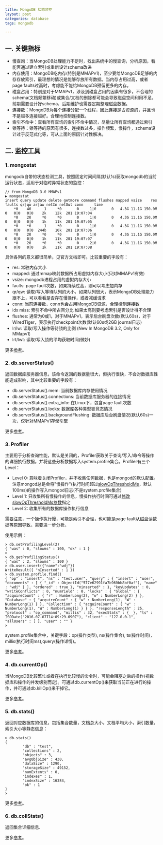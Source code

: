 ```yaml
---
title: MongoDB 状态监控
layout: post
categories: database
tags: mongodb

---
```


## 一. 关键指标

- 慢查询：当MongoDB处理能力不足时，找出系统中的慢查询，分析原因，看能否通过建立索引或重新设计schema改进
- 内存使用：MongoDB吃内存(特别是MMAPv1)，至少要给MongoDB足够的内存存放索引，最理想的情况是能够存放所有数据。当内存占用过高，或者page faults过高时，考虑能不能给MongoDB预留更多的内存。
- 磁盘占用：特别是对于MMAPv1，涉及到磁盘占用的因素有很多，不合理的schema(文档频繁移动)或集合/文档的删除都可能会导致磁盘空间利用不足。前期需要设计好schema，后期维护也需要定期整理磁盘数据。
- 连接数：MongoDB为每个连接分配一个线程，因此连接是占资源的，并且也不是越多连接越好。合理地控制连接数。
- 索引不命中：查看所有查询的索引不命中情况，尽量让所有查询都通过索引
- 锁等待：锁等待的原因有很多，连接数过多，操作频繁，慢操作，schema设计过于反范式化等，可从上面的原因针对性解决。

<!--more-->
## 二. 监控工具

### 1. mongostat

mongodb自带的状态检测工具，按照固定时间间隔(默认1s)获取mongodb的当前运行状态，适用于对临时异常状态的监控：

	// from MongoDB 3.0 MMAPv1
    ▶ mongostat
    insert query update delete getmore command flushes mapped vsize    res faults qr|qw ar|aw netIn netOut conn     time
        *0    40      1     *0       0     1|0       0   4.3G 11.1G 150.0M      0   0|0   0|0    2k    12k  201 19:07:04
        *0    20     *0     *0       0     1|0       0   4.3G 11.1G 150.0M      0   0|0   0|0    1k    11k  201 19:07:05
        *0    *0      1     *0       0     1|0       0   4.3G 11.1G 150.0M      0   0|0   0|0  244b    10k  201 19:07:06
        *0    20     *0     *0       0     1|0       0   4.3G 11.1G 150.0M      0   0|0   0|0    1k    11k  201 19:07:07
        *0    20     *0     *0       0     2|0       0   4.3G 11.1G 150.0M      0   0|0   0|0    1k    11k  201 19:07:08

具体各列的意义都很简单，见官方文档即可。比较重要的字段有：

- res:      常驻内存大小
- mapped:   通过mmap映射数据所占用虚拟内存大小(只对MMAPv1有效)
- vsize:    mongodb进程占用的虚拟内存大小
- faults:   page fault次数，如果持续过高，则可以考虑加内存
- qr/qw:    读取/写入等待队列的大小，如果队列很大，表示MongoDB处理能力跟不上，可以看看是否存在慢操作，或者减缓请求
- conn:     当前连接数，conn也会占用MongoDB资源，合理控制连接数
- idx miss: 索引不命中所占百分比 如果太高则要考虑索引是否设计得不合理
- flushes:  通常为0或1，对于MMAPv1，表示后台刷盘次数(默认60s)，对于WiredTiger，表示执行checkpoint次数(默认60s或2GB journal日志)
- lr/lw:    读取/写入操作等待锁的比例 (New In MongoDB 3.2, Only for MMapv1)
- lrt/lwt:  读取/写入锁的平均获取时间(微妙)

更多[参考][mongostat]。


### 2. db.serverStatus()

返回数据库服务器信息，该命令返回的数据量很大，但执行很快，不会对数据库性能造成影响，其中比较重要的字段有：

- db.serverStatus().mem: 当前数据库内存使用情况
- db.serverStatus().connections: 当前数据库服务器的连接情况
- db.serverStatus().extra_info: 在Linux下，包含page fault次数
- db.serverStatus().locks: 数据库各种类型锁竞态情况
- db.serverStatus().backgroundFlushing: 数据库后台刷盘情况(默认60s)一次，仅针对MMAPv1存储引擎

更多[参考][db.serverStatus()]。


### 3. Profiler

主要用于分析查询性能，默认是关闭的，Profiler获取关于查询/写入/命令等操作的详细执行数据，并将这些分析数据写入system.profile集合。Profiler有三个Level：

- Level 0: 意味着关闭Profiler，并不收集任何数据，也是mongod的默认配置。注意mongod总是会将"慢操作"(执行时间超过[slowOpThresholdMs][]，默认100ms)的操作写入mongod日志(不是system.profile集合)
- Level 1: 只收集所有慢操作的信息，慢操作执行时间可通过[修改slowOpThresholdMs参数][modify slowOpThresholdMs]指定
- Level 2: 收集所有的数据库操作执行信息

需要注意，一个操作执行慢，可能是索引不合理，也可能是page fault从磁盘读数据等原因导致。需要进一步分析。

使用示例：

	> db.setProfilingLevel(2)
	{ "was" : 0, "slowms" : 100, "ok" : 1 }
	>
	> db.getProfilingStatus()
	{ "was" : 2, "slowms" : 100 }
	> db.user.insert({"name":"wdj"})
	WriteResult({ "nInserted" : 1 })
	> db.system.profile.find()
	{ "op" : "insert", "ns" : "test.user", "query" : { "insert" : "user", "documents" : [ { "_id" : ObjectId("577e62991fa7b960bb8bf0af"), "name" : "wdj" } ], "ordered" : true }, "ninserted" : 1, "keyUpdates" : 0, "writeConflicts" : 0, "numYield" : 0, "locks" : { "Global" : { "acquireCount" : { "r" : NumberLong(2), "w" : NumberLong(2) } }, "Database" : { "acquireCount" : { "w" : NumberLong(1), "W" : NumberLong(1) } }, "Collection" : { "acquireCount" : { "w" : NumberLong(1), "W" : NumberLong(1) } } }, "responseLength" : 25, "protocol" : "op_command", "millis" : 32, "execStats" : {  }, "ts" : ISODate("2016-07-07T14:09:29.690Z"), "client" : "127.0.0.1", "allUsers" : [ ], "user" : "" }
	>

system.profile集合中，关键字段：op(操作类型), ns(操作集合), ts(操作时间)，millis(执行时间ms),query(操作详情)。

更多[参考][Profiler]。

### 4. db.currentOp()

当MongoDB比较繁忙或者在执行比较慢的命令时，可能会阻塞之后的操作(视数据库和操作的并发级别而定)。可通过db.currentOp()来获取当前正在进行的操作，并可通过db.killOp()来干掉它。

更多[参考][db.currentOp()]。

### 5. db.stats()

返回对应数据库的信息，包括集合数量，文档总大小，文档平均大小，索引数量，索引大小等静态信息：

	> db.stats()
	{
	        "db" : "test",
	        "collections" : 2,
	        "objects" : 3,
	        "avgObjSize" : 430,
	        "dataSize" : 1290,
	        "storageSize" : 49152,
	        "numExtents" : 0,
	        "indexes" : 1,
	        "indexSize" : 16384,
	        "ok" : 1
	}
	>

更多[参考][db.stats()]。

### 6. db.collStats()

返回集合详细信息.

更多[参考][db.collStats()]。


[db.serverStatus()]: https://docs.mongodb.com/manual/reference/command/serverStatus/
[mongostat]: https://docs.mongodb.com/manual/reference/program/mongostat/
[Profiler]: https://docs.mongodb.com/manual/tutorial/manage-the-database-profiler/
[slowOpThresholdMs]: https://docs.mongodb.com/manual/reference/configuration-options/#operationProfiling.slowOpThresholdMs
[modify slowOpThresholdMs]: https://docs.mongodb.com/manual/tutorial/manage-the-database-profiler/#database-profiling-specify-slowms-threshold
[db.currentOp()]: https://docs.mongodb.com/manual/reference/method/db.currentOp/
[db.stats()]: https://docs.mongodb.com/manual/reference/command/dbStats/
[db.collStats()]: https://docs.mongodb.com/manual/reference/command/collStats/#dbcmd.collStats
